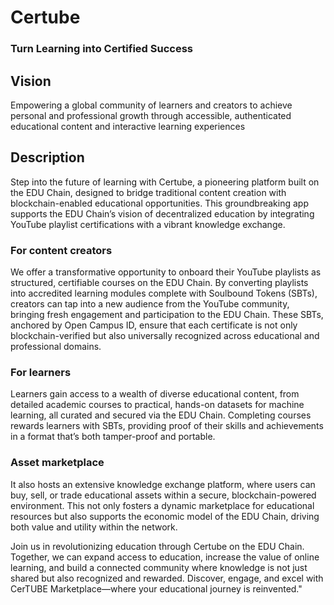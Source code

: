 # Certube
### Turn Learning into Certified Success

## Vision
Empowering a global community of learners and creators to achieve personal and professional growth through accessible, authenticated educational content and interactive learning experiences

## Description

Step into the future of learning with Certube, a pioneering platform built on the EDU Chain, designed to bridge traditional content creation with blockchain-enabled educational opportunities. This groundbreaking app supports the EDU Chain’s vision of decentralized education by integrating YouTube playlist certifications with a vibrant knowledge exchange.

### For content creators
We  offer a transformative opportunity to onboard their YouTube playlists as structured, certifiable courses on the EDU Chain. By converting playlists into accredited learning modules complete with Soulbound Tokens (SBTs), creators can tap into a new audience from the YouTube community, bringing fresh engagement and participation to the EDU Chain. These SBTs, anchored by Open Campus ID, ensure that each certificate is not only blockchain-verified but also universally recognized across educational and professional domains.

### For learners
Learners gain access to a wealth of diverse educational content, from detailed academic courses to practical, hands-on datasets for machine learning, all curated and secured via the EDU Chain. Completing courses rewards learners with SBTs, providing proof of their skills and achievements in a format that’s both tamper-proof and portable.

### Asset marketplace
It also hosts an extensive knowledge exchange platform, where users can buy, sell, or trade educational assets within a secure, blockchain-powered environment. This not only fosters a dynamic marketplace for educational resources but also supports the economic model of the EDU Chain, driving both value and utility within the network.

Join us in revolutionizing education through Certube on the EDU Chain. Together, we can expand access to education, increase the value of online learning, and build a connected community where knowledge is not just shared but also recognized and rewarded. Discover, engage, and excel with CerTUBE Marketplace—where your educational journey is reinvented."